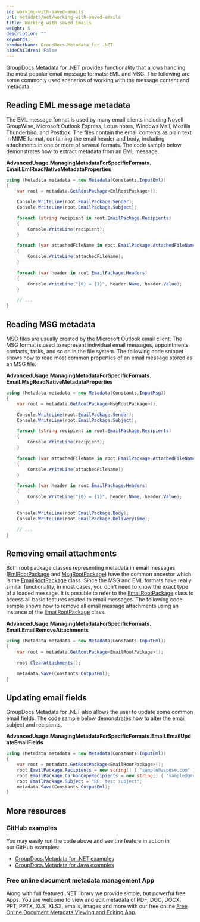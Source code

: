```yaml
---
id: working-with-saved-emails
url: metadata/net/working-with-saved-emails
title: Working with saved Emails
weight: 5
description: ""
keywords: 
productName: GroupDocs.Metadata for .NET
hideChildren: False
---
```

GroupDocs.Metadata for .NET provides functionality that allows handling the most popular email message formats: EML and MSG. The following are some commonly used scenarios of working with the message content and metadata.

## Reading EML message metadata

The EML message format is used by many email clients including Novell GroupWise, Microsoft Outlook Express, Lotus notes, Windows Mail, Mozilla Thunderbird, and Postbox. The files contain the email contents as plain text in MIME format, containing the email header and body, including attachments in one or more of several formats. The code sample below demonstrates how to extract metadata from an EML message.

**AdvancedUsage.ManagingMetadataForSpecificFormats.<WBR>Email.EmlReadNativeMetadataProperties**

```csharp
using (Metadata metadata = new Metadata(Constants.InputEml))
{
	var root = metadata.GetRootPackage<EmlRootPackage>();

	Console.WriteLine(root.EmailPackage.Sender);
	Console.WriteLine(root.EmailPackage.Subject);

	foreach (string recipient in root.EmailPackage.Recipients)
	{
		Console.WriteLine(recipient);
	}

	foreach (var attachedFileName in root.EmailPackage.AttachedFileNames)
	{
		Console.WriteLine(attachedFileName);
	}

	foreach (var header in root.EmailPackage.Headers)
	{
		Console.WriteLine("{0} = {1}", header.Name, header.Value);
	}

	// ...
}
```

## Reading MSG metadata

MSG files are usually created by the Microsoft Outlook email client. The MSG format is used to represent individual email messages, appointments, contacts, tasks, and so on in the file system. The following code snippet shows how to read most common properties of an email message stored as an MSG file.

**AdvancedUsage.ManagingMetadataForSpecificFormats.<WBR>Email.MsgReadNativeMetadataProperties**

```csharp
using (Metadata metadata = new Metadata(Constants.InputMsg))
{
	var root = metadata.GetRootPackage<MsgRootPackage>();

	Console.WriteLine(root.EmailPackage.Sender);
	Console.WriteLine(root.EmailPackage.Subject);

	foreach (string recipient in root.EmailPackage.Recipients)
	{
		Console.WriteLine(recipient);
	}

	foreach (var attachedFileName in root.EmailPackage.AttachedFileNames)
	{
		Console.WriteLine(attachedFileName);
	}

	foreach (var header in root.EmailPackage.Headers)
	{
		Console.WriteLine("{0} = {1}", header.Name, header.Value);
	}

	Console.WriteLine(root.EmailPackage.Body);
	Console.WriteLine(root.EmailPackage.DeliveryTime);

	// ...
}
```

## Removing email attachments

Both root package classes representing metadata in email messages ([EmlRootPackage](https://reference.groupdocs.com/net/metadata/groupdocs.metadata.formats.email/emlrootpackage) and [MsgRootPackage](https://reference.groupdocs.com/net/metadata/groupdocs.metadata.formats.email/msgrootpackage)) have the common ancestor which is the [EmailRootPackage](https://reference.groupdocs.com/net/metadata/groupdocs.metadata.formats.email/emailrootpackage) class. Since the MSG and EML formats have really similar functionality, in most cases, you don't need to know the exact type of a loaded message. It is possible to refer to the [EmailRootPackage](https://reference.groupdocs.com/net/metadata/groupdocs.metadata.formats.email/emailrootpackage) class to access all basic features related to email messages. The following code sample shows how to remove all email message attachments using an instance of the [EmailRootPackage](https://reference.groupdocs.com/net/metadata/groupdocs.metadata.formats.email/emailrootpackage) class.

**AdvancedUsage.ManagingMetadataForSpecificFormats.<WBR>Email.EmailRemoveAttachments**

```csharp
using (Metadata metadata = new Metadata(Constants.InputEml))
{
	var root = metadata.GetRootPackage<EmailRootPackage>();

	root.ClearAttachments();

	metadata.Save(Constants.OutputEml);
}
```

## Updating email fields

GroupDocs.Metadata for .NET also allows the user to update some common email fields. The code sample below demonstrates how to alter the email subject and recipients.

**AdvancedUsage.ManagingMetadataForSpecificFormats.Email.EmailUpdateEmailFields**

```csharp
using (Metadata metadata = new Metadata(Constants.InputEml))
{
    var root = metadata.GetRootPackage<EmailRootPackage>();
    root.EmailPackage.Recipients = new string[] { "sample@aspose.com" };
    root.EmailPackage.CarbonCopyRecipients = new string[] { "sample@groupdocs.com" };
    root.EmailPackage.Subject = "RE: test subject";
    metadata.Save(Constants.OutputEml);
}
```

## More resources
### GitHub examples
You may easily run the code above and see the feature in action in our GitHub examples:
*   [GroupDocs.Metadata for .NET examples](https://github.com/groupdocs-metadata/GroupDocs.Metadata-for-.NET)    
*   [GroupDocs.Metadata for Java examples](https://github.com/groupdocs-metadata/GroupDocs.Metadata-for-Java)    

### Free online document metadata management App
Along with full featured .NET library we provide simple, but powerful free Apps.
You are welcome to view and edit metadata of PDF, DOC, DOCX, PPT, PPTX, XLS, XLSX, emails, images and more with our free online [Free Online Document Metadata Viewing and Editing App](https://products.groupdocs.app/metadata).
